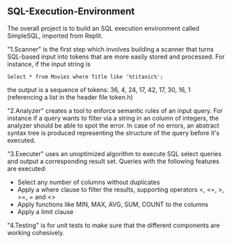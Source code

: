 ## SQL-Execution-Environment

The overall project is to build an SQL execution environment called SimpleSQL, imported from Replit.

"1.Scanner" is the first step which involves building a scanner that turns SQL-based input into
tokens that are more easily stored and processed. For instance, if the input string is

    Select * from Movies where Title like '%titanic%';

the output is a sequence of tokens: 36, 4, 24, 17, 42, 17, 30, 16, 1 (referencing a list in the
header file token.h)

"2.Analyzer" creates a tool to enforce semantic rules of an input query. For instance if a
query wants to filter via a string in an column of integers, the analyzer should be able to
spot the error. In case of no errors, an abstract syntax tree is produced representing the
structure of the query before it's executed.

"3.Executer" uses an unoptimized algorithm to execute SQL select queries and output a corresponding
result set. Queries with the following features are executed:
- Select any number of columns without duplicates
- Apply a where clause to filter the results, supporting operators <, <=, >, >=, = and <>
- Apply functions like MIN, MAX, AVG, SUM, COUNT to the columns
- Apply a limit clause

"4.Testing" is for unit tests to make sure that the different components are working cohesively.
